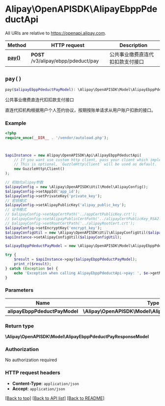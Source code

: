 # Alipay\OpenAPISDK\AlipayEbppPdeductApi

All URIs are relative to https://openapi.alipay.com.

Method | HTTP request | Description
------------- | ------------- | -------------
[**pay()**](AlipayEbppPdeductApi.md#pay) | **POST** /v3/alipay/ebpp/pdeduct/pay | 公共事业缴费直连代扣扣款支付接口


## `pay()`

```php
pay($alipayEbppPdeductPayModel): \Alipay\OpenAPISDK\Model\AlipayEbppPdeductPayResponseModel
```

公共事业缴费直连代扣扣款支付接口

直连代扣机构根据用户个人签约协议，按期按账单请求从用户账户扣款的接口。

### Example

```php
<?php
require_once(__DIR__ . '/vendor/autoload.php');



$apiInstance = new Alipay\OpenAPISDK\Api\AlipayEbppPdeductApi(
    // If you want use custom http client, pass your client which implements `GuzzleHttp\ClientInterface`.
    // This is optional, `GuzzleHttp\Client` will be used as default.
    new GuzzleHttp\Client()
);

// 初始化alipay参数
$alipayConfig = new \Alipay\OpenAPISDK\Util\Model\AlipayConfig();
$alipayConfig->setAppId('app_id');
$alipayConfig->setPrivateKey('private_key');
// 密钥模式
$alipayConfig->setAlipayPublicKey('alipay_public_key');
// 证书模式
// $alipayConfig->setAppCertPath('../appCertPublicKey.crt');
// $alipayConfig->setAlipayPublicCertPath('../alipayCertPublicKey_RSA2.crt');
// $alipayConfig->setRootCertPath('../alipayRootCert.crt');
$alipayConfig->setEncryptKey('encrypt_key');
$alipayConfigUtil = new \Alipay\OpenAPISDK\Util\AlipayConfigUtil($alipayConfig);
$apiInstance->setAlipayConfigUtil($alipayConfigUtil);

$alipayEbppPdeductPayModel = new \Alipay\OpenAPISDK\Model\AlipayEbppPdeductPayModel(); // \Alipay\OpenAPISDK\Model\AlipayEbppPdeductPayModel

try {
    $result = $apiInstance->pay($alipayEbppPdeductPayModel);
    print_r($result);
} catch (Exception $e) {
    echo 'Exception when calling AlipayEbppPdeductApi->pay: ', $e->getMessage(), PHP_EOL;
}
```

### Parameters

Name | Type | Description  | Notes
------------- | ------------- | ------------- | -------------
 **alipayEbppPdeductPayModel** | **\Alipay\OpenAPISDK\Model\AlipayEbppPdeductPayModel**|  | [optional]

### Return type

**\Alipay\OpenAPISDK\Model\AlipayEbppPdeductPayResponseModel**

### Authorization

No authorization required

### HTTP request headers

- **Content-Type**: `application/json`
- **Accept**: `application/json`

[[Back to top]](#) [[Back to API list]](../../README.md#api-endpoints)
[[Back to README]](../../README.md)
